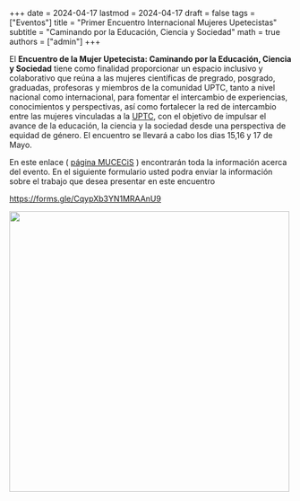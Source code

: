 +++
date      = 2024-04-17
lastmod   = 2024-04-17
draft     = false
tags      = ["Eventos"]
title     = "Primer Encuentro Internacional Mujeres Upetecistas"
subtitle  = "Caminando por la Educación, Ciencia y Sociedad"
math      = true
authors = ["admin"]
+++


El **Encuentro de la Mujer Upetecista: Caminando por la Educación, Ciencia y Sociedad**  tiene como finalidad proporcionar un espacio inclusivo y colaborativo que reúna a las mujeres científicas de pregrado, posgrado, graduadas, profesoras y miembros de la comunidad UPTC, tanto a nivel nacional como internacional, para fomentar el intercambio de experiencias, conocimientos y perspectivas, así como fortalecer la red de intercambio entre las mujeres vinculadas a la [UPTC](https://www.uptc.edu.co/sitio/portal/), con el objetivo de impulsar el avance de la educación, la ciencia y la sociedad desde una perspectiva de equidad de género. El encuentro se llevará a cabo los dias 15,16 y 17 de Mayo.

En este enlace ( [página MUCECiS](https://www.uptc.edu.co/sitio/portal/sitios/eve_mac/2024/24_05_evmacr_003/index.html#) ) encontrarán toda la información acerca del evento. En el siguiente formulario usted podra enviar la información sobre el trabajo que desea presentar en este encuentro

https://forms.gle/CqypXb3YN1MRAAnU9

<img src="https://matematicas.netlify.com/img/mucecis/p2024.png"  width="500">

